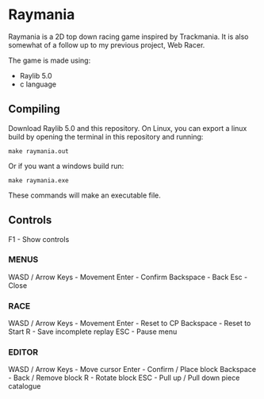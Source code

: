 # Raymania
Raymania is a 2D top down racing game inspired by Trackmania.
It is also somewhat of a follow up to my previous project, Web Racer.

The game is made using:
 - Raylib 5.0
 - c language

## Compiling

Download Raylib 5.0 and this repository.
On Linux, you can export a linux build by
opening the terminal in this repository and running:

`make raymania.out`

Or if you want a windows build run:

`make raymania.exe`

These commands will make an executable file.

## Controls

F1 - Show controls

### MENUS

WASD / Arrow Keys - Movement
Enter - Confirm
Backspace - Back
Esc - Close

### RACE

WASD / Arrow Keys - Movement
Enter - Reset to CP
Backspace - Reset to Start
R - Save incomplete replay
ESC - Pause menu

### EDITOR

WASD / Arrow Keys - Move cursor
Enter - Confirm / Place block
Backspace - Back / Remove block
R - Rotate block
ESC - Pull up / Pull down piece catalogue
